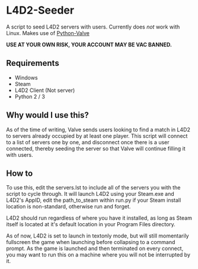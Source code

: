 # L4D2-Seeder
A script to seed L4D2 servers with users. Currently does *not* work with 
Linux. Makes use of [Python-Valve](https://github.com/Holiverh/python-valve)

**USE AT YOUR OWN RISK, YOUR ACCOUNT MAY BE VAC BANNED.**

## Requirements

 - Windows
 - Steam
 - L4D2 Client (Not server)
 - Python 2 / 3

## Why would I use this?
As of the time of writing, Valve sends users looking to find a match in 
L4D2 to servers already occupied by at least one player. This script 
will connect to a list of servers one by one, and disconnect once there 
is a user connected, thereby seeding the server so that Valve will 
continue filling it with users.

## How to
To use this, edit the servers.lst to include all of the servers you with 
the script to cycle through. It will launch L4D2 using your Steam.exe 
and L4D2's AppID, edit the path_to_steam within run.py if your 
Steam install location is non-standard, otherwise run and forget.

L4D2 should run regardless of where you have it installed, as long as 
Steam itself is located at it's default location in your Program Files 
directory.

As of now, L4D2 is set to launch in textonly mode, but will still 
momentarily fullscreen the game when launching before collapsing to a 
command prompt. As the game is launched and then terminated on every 
connect, you may want to run this on a machine where you will not be 
interrupted by it.
